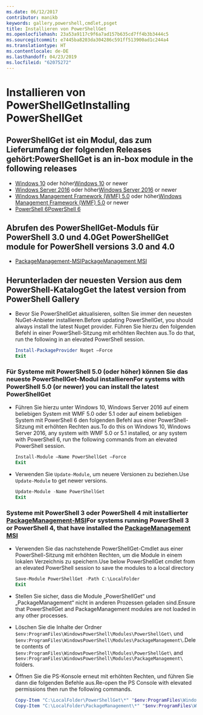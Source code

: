 ```yaml
---
ms.date: 06/12/2017
contributor: manikb
keywords: gallery,powershell,cmdlet,psget
title: Installieren von PowerShellGet
ms.openlocfilehash: 23a53a9117c9f6a7ad157b635cd7ff4b3b3444c5
ms.sourcegitcommit: e7445ba8203da304286c591ff513900ad1c244a4
ms.translationtype: HT
ms.contentlocale: de-DE
ms.lasthandoff: 04/23/2019
ms.locfileid: "62075272"
---
```

# <a name="installing-powershellget"></a><span data-ttu-id="8892b-103">Installieren von PowerShellGet</span><span class="sxs-lookup"><span data-stu-id="8892b-103">Installing PowerShellGet</span></span>

## <a name="powershellget-is-an-in-box-module-in-the-following-releases"></a><span data-ttu-id="8892b-104">PowerShellGet ist ein Modul, das zum Lieferumfang der folgenden Releases gehört:</span><span class="sxs-lookup"><span data-stu-id="8892b-104">PowerShellGet is an in-box module in the following releases</span></span>

- <span data-ttu-id="8892b-105">[Windows 10](https://www.microsoft.com/windows) oder höher</span><span class="sxs-lookup"><span data-stu-id="8892b-105">[Windows 10](https://www.microsoft.com/windows) or newer</span></span>
- <span data-ttu-id="8892b-106">[Windows Server 2016](/windows-server/windows-server) oder höher</span><span class="sxs-lookup"><span data-stu-id="8892b-106">[Windows Server 2016](/windows-server/windows-server) or newer</span></span>
- <span data-ttu-id="8892b-107">[Windows Management Framework (WMF) 5.0](https://www.microsoft.com/download/details.aspx?id=50395) oder höher</span><span class="sxs-lookup"><span data-stu-id="8892b-107">[Windows Management Framework (WMF) 5.0](https://www.microsoft.com/download/details.aspx?id=50395) or newer</span></span>
- [<span data-ttu-id="8892b-108">PowerShell 6</span><span class="sxs-lookup"><span data-stu-id="8892b-108">PowerShell 6</span></span>](https://github.com/PowerShell/PowerShell/releases)

## <a name="get-powershellget-module-for-powershell-versions-30-and-40"></a><span data-ttu-id="8892b-109">Abrufen des PowerShellGet-Moduls für PowerShell 3.0 und 4.0</span><span class="sxs-lookup"><span data-stu-id="8892b-109">Get PowerShellGet module for PowerShell versions 3.0 and 4.0</span></span>

- [<span data-ttu-id="8892b-110">PackageManagement-MSI</span><span class="sxs-lookup"><span data-stu-id="8892b-110">PackageManagement MSI</span></span>](https://www.microsoft.com/download/details.aspx?id=51451)

## <a name="get-the-latest-version-from-powershell-gallery"></a><span data-ttu-id="8892b-111">Herunterladen der neuesten Version aus dem PowerShell-Katalog</span><span class="sxs-lookup"><span data-stu-id="8892b-111">Get the latest version from PowerShell Gallery</span></span>

- <span data-ttu-id="8892b-112">Bevor Sie PowerShellGet aktualisieren, sollten Sie immer den neuesten NuGet-Anbieter installieren.</span><span class="sxs-lookup"><span data-stu-id="8892b-112">Before updating PowerShellGet, you should always install the latest Nuget provider.</span></span> <span data-ttu-id="8892b-113">Führen Sie hierzu den folgenden Befehl in einer PowerShell-Sitzung mit erhöhten Rechten aus.</span><span class="sxs-lookup"><span data-stu-id="8892b-113">To do that, run the following in an elevated PowerShell session.</span></span>

  ```powershell
  Install-PackageProvider Nuget –Force
  Exit
  ```

### <a name="for-systems-with-powershell-50-or-newer-you-can-install-the-latest-powershellget"></a><span data-ttu-id="8892b-114">Für Systeme mit PowerShell 5.0 (oder höher) können Sie das neueste PowerShellGet-Modul installieren</span><span class="sxs-lookup"><span data-stu-id="8892b-114">For systems with PowerShell 5.0 (or newer) you can install the latest PowerShellGet</span></span>

- <span data-ttu-id="8892b-115">Führen Sie hierzu unter Windows 10, Windows Server 2016 auf einem beliebigen System mit WMF 5.0 oder 5.1 oder auf einem beliebigen System mit PowerShell 6 den folgenden Befehl aus einer PowerShell-Sitzung mit erhöhten Rechten aus.</span><span class="sxs-lookup"><span data-stu-id="8892b-115">To do this on Windows 10, Windows Server 2016, any system with WMF 5.0 or 5.1 installed, or any system with PowerShell 6, run the following commands from an elevated PowerShell session.</span></span>

  ```powershell
  Install-Module –Name PowerShellGet –Force
  Exit
  ```

- <span data-ttu-id="8892b-116">Verwenden Sie `Update-Module`, um neuere Versionen zu beziehen.</span><span class="sxs-lookup"><span data-stu-id="8892b-116">Use `Update-Module` to get newer versions.</span></span>

  ```powershell
  Update-Module -Name PowerShellGet
  Exit
  ```

### <a name="for-systems-running-powershell-3-or-powershell-4-that-have-installed-the-packagemanagement-msihttpswwwmicrosoftcomdownloaddetailsaspxid51451"></a><span data-ttu-id="8892b-117">Systeme mit PowerShell 3 oder PowerShell 4 mit installierter [PackageManagement-MSI](https://www.microsoft.com/download/details.aspx?id=51451)</span><span class="sxs-lookup"><span data-stu-id="8892b-117">For systems running PowerShell 3 or PowerShell 4, that have installed the [PackageManagement MSI](https://www.microsoft.com/download/details.aspx?id=51451)</span></span>

- <span data-ttu-id="8892b-118">Verwenden Sie das nachstehende PowerShellGet-Cmdlet aus einer PowerShell-Sitzung mit erhöhten Rechten, um die Module in einem lokalen Verzeichnis zu speichern.</span><span class="sxs-lookup"><span data-stu-id="8892b-118">Use below PowerShellGet cmdlet from an elevated PowerShell session to save the modules to a local directory</span></span>

  ```powershell
  Save-Module PowerShellGet -Path C:\LocalFolder
  Exit
  ```

- <span data-ttu-id="8892b-119">Stellen Sie sicher, dass die Module „PowerShellGet“ und „PackageManagement“ nicht in anderen Prozessen geladen sind.</span><span class="sxs-lookup"><span data-stu-id="8892b-119">Ensure that PowerShellGet and PackageManagement modules are not loaded in any other processes.</span></span>
- <span data-ttu-id="8892b-120">Löschen Sie die Inhalte der Ordner `$env:ProgramFiles\WindowsPowerShell\Modules\PowerShellGet\` und `$env:ProgramFiles\WindowsPowerShell\Modules\PackageManagement\`.</span><span class="sxs-lookup"><span data-stu-id="8892b-120">Delete contents of `$env:ProgramFiles\WindowsPowerShell\Modules\PowerShellGet\` and  `$env:ProgramFiles\WindowsPowerShell\Modules\PackageManagement\` folders.</span></span>
- <span data-ttu-id="8892b-121">Öffnen Sie die PS-Konsole erneut mit erhöhten Rechten, und führen Sie dann die folgenden Befehle aus.</span><span class="sxs-lookup"><span data-stu-id="8892b-121">Re-open the PS Console with elevated permissions then run the following commands.</span></span>

  ```powershell
  Copy-Item "C:\LocalFolder\PowerShellGet\*" "$env:ProgramFiles\WindowsPowerShell\Modules\PowerShellGet\" -Recurse -Force
  Copy-Item "C:\LocalFolder\PackageManagement\*" "$env:ProgramFiles\WindowsPowerShell\Modules\PackageManagement\" -Recurse -Force
  ```
